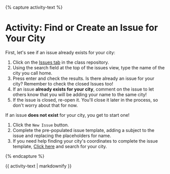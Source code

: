 {% capture activity-text %}
# Activity: Find or Create an Issue for Your City

First, let's see if an issue already exists for your city:

1. Click on the <a href="https://github.com/githubschool/open-enrollment-classes-introduction-to-github/issues" target="_blank">Issues tab</a> in the class repository.
2. Using the search field at the top of the issues view, type the name of the city you call home.
3. Press enter and check the results. Is there already an issue for your city? Remember to check the closed Issues too!
4. If an issue **already exists for your city**, comment on the issue to let others know that you will be adding your name to the same city!
5. If the issue is closed, re-open it. You'll close it later in the process, so don't worry about that for now.

If an issue **does not exist** for your city, you get to start one!

1. Click the `New Issue` button.
2. Complete the pre-populated issue template, adding a subject to the issue and replacing the placeholders for <your-city> name.
3. If you need help finding your city's coordinates to complete the issue template, [Click here](http://mynasadata.larc.nasa.gov/latitudelongitude-finder/) and search for your city.

{% endcapture %}

<div class="notice--warning">
  {{ activity-text | markdownify }}
</div>
